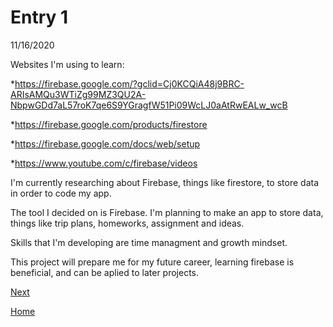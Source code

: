 # Entry 1
11/16/2020

Websites I'm using to learn:

*https://firebase.google.com/?gclid=Cj0KCQiA48j9BRC-ARIsAMQu3WTiZg99MZ3QU2A-NbpwGDd7aL57roK7qe6S9YGragfW51Pi09WcLJ0aAtRwEALw_wcB

*https://firebase.google.com/products/firestore

*https://firebase.google.com/docs/web/setup

*https://www.youtube.com/c/firebase/videos

I'm currently researching about Firebase, things like firestore, to store data in order to code my app.

The tool I decided on is Firebase. I'm planning to make an app to store data, things like trip plans, homeworks, assignment and ideas.

Skills that I'm developing are time managment and growth mindset.

This project will prepare me for my future career, learning firebase is beneficial, and can be aplied to later projects.

[Next](entry02.md)

[Home](../README.md)
